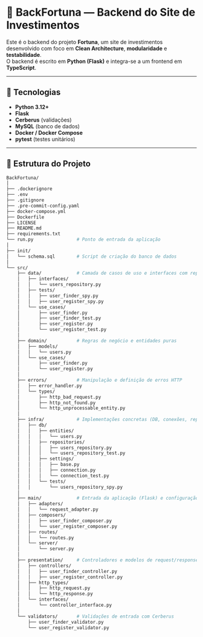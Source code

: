 # 🏦 BackFortuna — Backend do Site de Investimentos

Este é o backend do projeto **Fortuna**, um site de investimentos desenvolvido com foco em **Clean Architecture**, **modularidade** e **testabilidade**.  
O backend é escrito em **Python (Flask)** e integra-se a um frontend em **TypeScript**.

---

## 🚀 Tecnologias

- **Python 3.12+**
- **Flask**
- **Cerberus** (validações)
- **MySQL** (banco de dados)
- **Docker / Docker Compose**
- **pytest** (testes unitários)

---

## 🧱 Estrutura do Projeto

```bash
BackFortuna/
│
├── .dockerignore
├── .env
├── .gitignore
├── .pre-commit-config.yaml
├── docker-compose.yml
├── Dockerfile
├── LICENSE
├── README.md
├── requirements.txt
└── run.py                # Ponto de entrada da aplicação
│
├── init/
│   └── schema.sql        # Script de criação do banco de dados
│
└── src/
    ├── data/             # Camada de casos de uso e interfaces com repositórios
    │   ├── interfaces/
    │   │   └── users_repository.py
    │   ├── tests/
    │   │   ├── user_finder_spy.py
    │   │   ├── user_register_spy.py
    │   └── use_cases/
    │       ├── user_finder.py
    │       ├── user_finder_test.py
    │       ├── user_register.py
    │       └── user_register_test.py
    │
    ├── domain/           # Regras de negócio e entidades puras
    │   ├── models/
    │   │   └── users.py
    │   └── use_cases/
    │       ├── user_finder.py
    │       └── user_register.py
    │
    ├── errors/           # Manipulação e definição de erros HTTP
    │   ├── error_handler.py
    │   └── types/
    │       ├── http_bad_request.py
    │       ├── http_not_found.py
    │       └── http_unprocessable_entity.py
    │
    ├── infra/            # Implementações concretas (DB, conexões, repositórios)
    │   ├── db/
    │   │   ├── entities/
    │   │   │   └── users.py
    │   │   ├── repositories/
    │   │   │   ├── users_repository.py
    │   │   │   └── users_repository_test.py
    │   │   ├── settings/
    │   │   │   ├── base.py
    │   │   │   ├── connection.py
    │   │   │   └── connection_test.py
    │   │   └── tests/
    │   │       └── users_repository_spy.py
    │
    ├── main/             # Entrada da aplicação (Flask) e configuração de rotas
    │   ├── adapters/
    │   │   └── request_adapter.py
    │   ├── composers/
    │   │   ├── user_finder_composer.py
    │   │   └── user_register_composer.py
    │   ├── routes/
    │   │   └── routes.py
    │   └── server/
    │       └── server.py
    │
    ├── presentation/     # Controladores e modelos de request/response
    │   ├── controllers/
    │   │   ├── user_finder_controller.py
    │   │   ├── user_register_controller.py
    │   ├── http_types/
    │   │   ├── http_request.py
    │   │   └── http_response.py
    │   └── interfaces/
    │       └── controller_interface.py
    │
    └── validators/       # Validações de entrada com Cerberus
        ├── user_finder_validator.py
        └── user_register_validator.py
